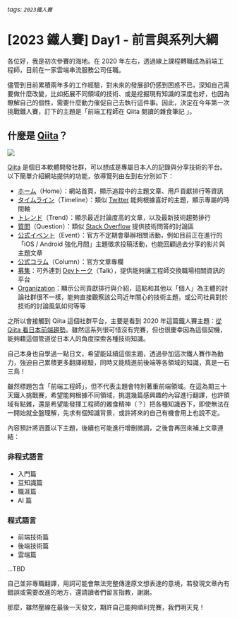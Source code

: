 ###### tags: `2023鐵人賽`
# [2023 鐵人賽] Day1 - 前言與系列大綱

各位好，我是初次參賽的海地。在 2020 年左右，透過線上課程轉職成為前端工程師，目前在一家雲端串流服務公司任職。

儘管到目前累積兩年多的工作經驗，對未來的發展卻仍感到困惑不已，深知自己需要做什麼改變，比如拓展不同領域的技術、或是挖掘現有知識的深度也好，也因為瞭解自己的個性，需要什麼動力催促自己去執行這件事。因此，決定在今年第一次挑戰鐵人賽，訂下的主題是「前端工程師在 Qiita 閱讀的雜食筆記 」。

## 什麼是 [Qiita](https://qiita.com/)？

![](https://hackmd.io/_uploads/HkS6XJm1T.png)

[Qiita](https://qiita.com/) 是個日本軟體開發社群，可以想成是專屬日本人的記錄與分享技術的平台。以下簡單介紹網站提供的功能，依導覽列由左到右分別如下：

- [ホーム](https://qiita.com/)（Home）：網站首頁，顯示追蹤中的主題文章、用戶貢獻排行等資訊
- [タイムライン](https://qiita.com/timeline)（Timeline）：類似 [Twitter](https://twitter.com/) 能夠根據喜好的主題，顯示專屬的時間軸
- [トレンド](https://qiita.com/trend)（Trend）：顯示最近討論度高的文章，以及最新技術趨勢排行
- [質問](https://qiita.com/question-feed)（Question）：類似 [Stack Overflow](https://stackoverflow.com/) 提供技術問答的討論區
- [公式イベント](https://qiita.com/official-events)（Event）：官方不定期會舉辦相關活動，例如目前正在進行的「iOS / Android 強化月間」主題徵求投稿活動，也能回顧過去分享的影片與主題文章
- [公式コラム](https://qiita.com/official-columns)（Column）：官方文章專欄
- [募集](https://qiita.com/opportunities)：可外連到 [Devトーク](https://jobs.qiita.com/dev_talks/about)（Talk），提供能夠讓工程師交換職場相關資訊的平台
- [Organization](https://qiita.com/organizations)：顯示公司貢獻排行與介紹，這點和其他以「個人」為主體的討論社群很不一樣，能夠直接觀察該公司近年關心的技術主題，或公司社員對於技術的討論風氣如何等等

之所以會接觸到 Qiita 這個社群平台，主要是看到 2020 年這篇鐵人賽主題：[從 Qiita 看日本前端趨勢](https://ithelp.ithome.com.tw/users/20129711/ironman/3224)。雖然這系列很可惜沒有完賽，但也很慶幸因為這個契機，能夠藉這個管道從日本人的角度探索各種技術知識。

自己本身也自學過一點日文，希望能延續這個主題，透過參加這次鐵人賽作為動力，強迫自己累積更多翻譯經驗，同時又能精進前後端等各領域的知識，真是一石三鳥！

雖然標題包含「前端工程師」，但不代表主題會特別著重前端領域。在這為期三十天鐵人挑戰賽，希望能夠根據不同領域，挑選幾篇感興趣的內容進行翻譯，也許領域有點雜，還是希望能發揮工程師的雜食精神（？）把各種知識吞下，即使無法在一開始就全盤理解，先求有個知識背景，或許將來的自己有機會用上也說不定。

內容預計將涵蓋以下主題，後續也可能進行增刪微調，之後會再回來補上文章連結：


### 非程式語言

* 入門篇
* 豆知識篇
* 職涯篇
* AI 篇

### 程式語言

* 前端技術篇
* 後端技術篇
* 雲端篇

...TBD

自己並非專職翻譯，用詞可能會無法完整傳達原文想表達的意境，若發現文章內有錯誤或需要改進的地方，還請讀者們留言指教，謝謝。

那麼，雖然壓線在最後一天發文，期許自己能夠順利完賽，我們明天見！

